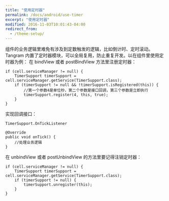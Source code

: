 ```yaml
---
title: "使用定时器"
permalink: /docs/android/use-timer
excerpt: "使用定时器"
modified: 2016-11-03T10:01:43-04:00
redirect_from:
  - /theme-setup/
---
```


组件的业务逻辑里难免有涉及到定数触发的逻辑，比如倒计时、定时滚动。Tangram 内置了定时器模块，可以全局复用，防止重复开发。以在组件里使用定时器为例：
在 bindView 或者 postBindView 方法里注册定时器：

```
if (cell.serviceManager != null) {
    TimerSupport timerSupport = cell.serviceManager.getService(TimerSupport.class);
    if (timerSupport != null && !timerSupport.isRegistered(this)) {
    	//第一个参数4是单位秒，第二个参数是接口回调，第三个参数是立即执行
        timerSupport.register(4, this, true);
    }
}
```

实现回调接口：

```
TimerSupport.OnTickListener
```

```
@Override
public void onTick() {
	//处理业务逻辑        
}
```

在 unbindView 或者 postUnbindView 的方法里要记得注销定时器：

```
if (cell.serviceManager != null) {
    TimerSupport timerSupport = cell.serviceManager.getService(TimerSupport.class);
    if (timerSupport != null) {
        timerSupport.unregister(this);
    }
}
```
